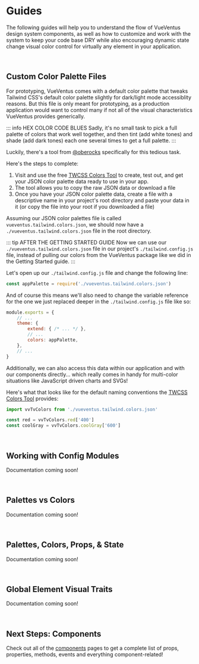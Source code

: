# Guides

The following guides will help you to understand the flow of VueVentus design system components, as well as how to customize and work with the system to keep your code base DRY while also encouraging dynamic state change visual color control for virtually any element in your application.

<br>



## Custom Color Palette Files

For prototyping, VueVentus comes with a default color palette that tweaks Tailwind CSS's default color palette slightly for dark/light mode accessiblity reasons. But this file is only meant for prototyping, as a production application would want to control many if not all of the visual characteristics VueVentus provides generically.

::: info HEX COLOR CODE BLUES
Sadly, it's no small task to pick a full palette of colors that work well together, and then tint (add white tones) and shade (add dark tones) each one several times to get a full palette.
:::

Luckily, there's a tool from [@oberocks](https://github.com/oberocks) specifically for this tedious task.

Here's the steps to complete:

1. Visit and use the free [TWCSS Colors Tool](https://tailwind.mattmct.com/) to create, test out, and get your JSON color palette data ready to use in your app.
1. The tool allows you to copy the raw JSON data or download a file
1. Once you have your JSON color palette data, create a file with a descriptive name in your project's root directory and paste your data in it (or copy the file into your root if you downloaded a file)


Assuming our JSON color palettes file is called `vueventus.tailwind.colors.json`, we should now have a `./vueventus.tailwind.colors.json` file in the root directory.

::: tip AFTER THE GETTING STARTED GUIDE
Now we can use our `./vueventus.tailwind.colors.json` file in our project's `./tailwind.config.js` file, instead of pulling our colors from the VueVentus package like we did in the Getting Started guide.
:::

Let's open up our `./tailwind.config.js` file and change the following line:

```javascript
const appPalette = require('./vueventus.tailwind.colors.json')
```

And of course this means we'll also need to change the variable reference for the one we just replaced deeper in the `./tailwind.config.js` file like so: 

```javascript
module.exports = {
    // ...
    theme: {
        extend: { /* ... */ },
        // ...
        colors: appPalette,
    },
    // ...
}
```

Additionally, we can also access this data within our application and with our components directly... which really comes in handy for multi-color situations like JavaScript driven charts and SVGs!

Here's what that looks like for the default naming conventions the [TWCSS Colors Tool](https://tailwind.mattmct.com/) provides:

```javascript
import vvTvColors from './vueventus.tailwind.colors.json'

const red = vvTvColors.red['400']
const coolGray = vvTvColors.coolGray['600']
```

<br>



## Working with Config Modules

Documentation coming soon!

<br>



## Palettes vs Colors

Documentation coming soon!

<br>



## Palettes, Colors, Props, & State

Documentation coming soon!

<br>



## Global Element Visual Traits

Documentation coming soon!

<br>





## Next Steps: Components

Check out all of the [components](/components) pages to get a complete list of props, properties, methods, events and everything component-related!
